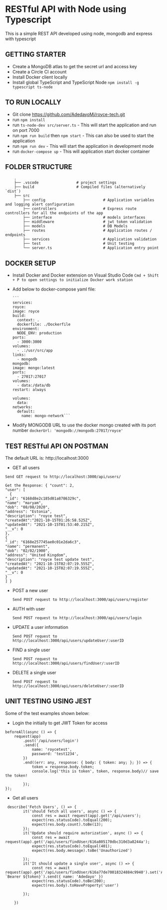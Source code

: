 # RESTful API with Node using Typescript

This is a simple REST API developed using node, mongodb and express with typescript

## GETTING STARTER

-   Create a MongoDB atlas to get the secret url and access key
-   Create a Circle CI account
-   Install Docker client locally
-   Install global TypeScript and TypeScript Node `npm install -g typescript ts-node`

## TO RUN LOCALLY

-   Git clone https://github.com/AdedayoMj/royce-tech.git
-   run `npm install`
-   run `ts-node-dev src/server.ts` - This will start the application and run on port 7000
-   run `npm run build` then `npm start` - This can also be used to start the application
-   run `npm run dev` - This will start the application in development mode
-   run `docker-compose up` - This will application start docker container

## FOLDER STRUCTURE

```
    .
    ├── .vscode                 # project settings
    ├── build                   # Compiled files (alternatively `dist`)
    ├── src
        ├── config                          # Application variables and logging alert configuration
        ├── controllers                     # Express route controllers for all the endpoints of the app
        ├── interface                       # models interfaces
        ├── middleware                      # jwt token validation
        ├── models                          # DB Models
        ├── routes                          # Application routes / endpoints
        ├── services                        # Application validation
        ├── test                            # Unit testing
        └── server.ts                       # Application entry point
```

## DOCKER SETUP

-   Install Docker and Docker extension on Visual Studio Code `Cmd + Shift + P to open settings to initialize Docker work station`
-   Add below to docker-compose yaml file:

        ```
        services:
        royce:
        image: royce
        build:
          context: .
          dockerfile: ./Dockerfile
        environment:
          NODE_ENV: production
        ports:
          - 3000:3000
        volumes:
          - .:/usr/src/app
        links:
          - mongodb
        mongodb:
        image: mongo:latest
        ports:
          - 27017:27017
        volumes:
          - data:/data/db
        restart: always

        volumes:
          data:
        networks:
          default:
            name: mongo-network```

-   Modify MONGODB URL to use the docker mongo created with its port number `dockerUrl: 'mongodb://mongodb:27017/royce'`

## TEST RESTful API ON POSTMAN

The default URL is: http://localhost:3000

-   GET all users

```
Send GET request to http://localhost:3000/api/users/

Get the Response: { "count": 2,
"user": [
  {
"_id": "6168d8e2c185d01a8786329c",
"name": "maryam",
"dob": "08/08/2020",
"address": "Estonia",
"description": "royce test",
"createdAt":"2021-10-15T01:26:58.525Z",
"updatedAt": "2021-10-15T01:53:40.215Z",
"__v": 0
},
{
"_id": "6168e257745ae0c01e2da6c3",
"name": "permanent",
"dob": "02/02/1900",
"address": "United Kingdom",
"description": "royce test update test",
"createdAt": "2021-10-15T02:07:19.555Z",
"updatedAt": "2021-10-15T02:07:19.555Z",
"__v": 0
}
] }
```

-   POST a new user

    `Send POST request to http://localhost:3000/api/users/register`

-   AUTH with user

    `Send POST request to http://localhost:3000/api/users/login`

-   UPDATE a user information

    `Send POST request to http://localhost:3000/api/users/updateUser/:userID`

-   FIND a single user

    `Send POST request to http://localhost:3000/api/users/findUser/:userID`

-   DELETE a single user

    `Send POST request to http://localhost:3000/api/users/deleteUser/:userID`

## UNIT TESTING USING JEST

Some of the test examples shown below:

-   Login the initially to get JWT Token for access

```
beforeAll(async () => {
    request(app)
        .post('/api/users/login')
        .send({
            name: 'roycetest',
            password: 'test1234',
        })
        .end((err: any, response: { body: { token: any; }; }) => {
            token = response.body.token;
            console.log('this is token', token, response.body)// save the token!

        });
});
```

-   Get all users

```
 describe('Fetch Users', () => {
        it('should fetch all users', async () => {
            const res = await request(app).get('/api/users');
            expect(res.statusCode).toEqual(200);
            expect(res.body.count).toBe(13);
        });
        it('Update should require autorization', async () => {
            const res = await request(app).get('/api/users/findUser/616a805170dbc310d3a8244a');
            expect(res.statusCode).toEqual(401);
            expect(res.body.message).toBe('Unauthorized')

        });
        it('It should update a single user', async () => {
            const res = await request(app).get('/api/users/findUser/616a77de70018324884c9940').set('Authorization', `Bearer ${token}`).send({ name: 'Adedayo' })
            expect(res.statusCode).toBe(200);
            expect(res.body).toHaveProperty('user')

        });

    })
```
